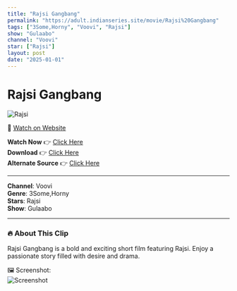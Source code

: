 ```yaml
---
title: "Rajsi Gangbang"
permalink: "https://adult.indianseries.site/movie/Rajsi%20Gangbang"
tags: ["3Some,Horny", "Voovi", "Rajsi"]
show: "Gulaabo"
channel: "Voovi"
star: ["Rajsi"]
layout: post
date: "2025-01-01"
---
```


# Rajsi Gangbang

![Rajsi](https://shorts.desisins.com/wp-content/uploads/2023/08/Rajsi-Gangbang-DesiSins.com_.jpg)

🔗 [Watch on Website](https://adult.indianseries.site/movie/Rajsi%20Gangbang)

**Watch Now** 👉 [Click Here](https://adult.indianseries.site/movie/Rajsi%20Gangbang)  
**Download** 👉 [Click Here](https://adult.indianseries.site/movie/Rajsi%20Gangbang)  
**Alternate Source** 👉 [Click Here](https://adult.indianseries.site/movie/Rajsi%20Gangbang)

---

**Channel**: Voovi  
**Genre**: 3Some,Horny  
**Stars**: Rajsi  
**Show**: Gulaabo

---

### 🔥 About This Clip

Rajsi Gangbang is a bold and exciting short film featuring Rajsi. Enjoy a passionate story filled with desire and drama.
 
🖼️ Screenshot:  
![Screenshot](https://shorts.desisins.com/wp-content/uploads/2023/08/Rajsi-Gangbang-DesiSins.com_.jpg)
